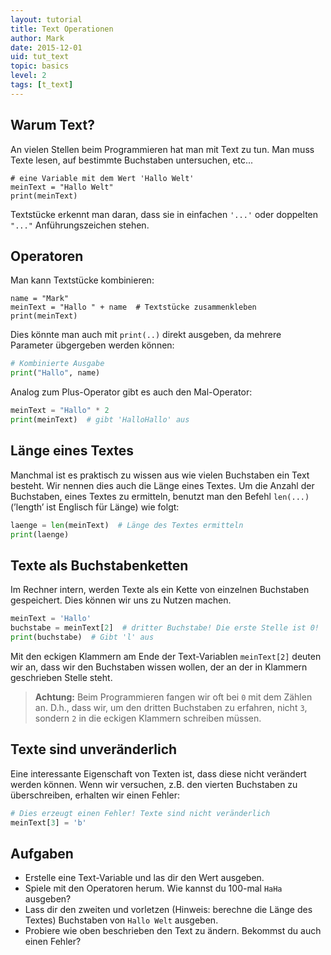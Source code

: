 ```yaml
---
layout: tutorial
title: Text Operationen
author: Mark
date: 2015-12-01
uid: tut_text
topic: basics
level: 2
tags: [t_text]
---
```



## Warum Text?

An vielen Stellen beim Programmieren hat man mit Text zu tun. Man muss
Texte lesen, auf bestimmte Buchstaben untersuchen, etc...

```
# eine Variable mit dem Wert 'Hallo Welt'
meinText = "Hallo Welt"
print(meinText)
```

Textstücke erkennt man daran, dass sie in einfachen `'...'` oder doppelten `"..."`
Anführungszeichen stehen.


## Operatoren

Man kann Textstücke kombinieren:

```
name = "Mark"
meinText = "Hallo " + name  # Textstücke zusammenkleben
print(meinText)
```

Dies könnte man auch mit `print(..)` direkt
ausgeben, da mehrere Parameter übgergeben werden können:

```python
# Kombinierte Ausgabe
print("Hallo", name)
```

Analog zum Plus-Operator gibt es auch den Mal-Operator:
```python
meinText = "Hallo" * 2
print(meinText)  # gibt 'HalloHallo' aus
```

## Länge eines Textes

Manchmal ist es praktisch zu wissen aus wie vielen Buchstaben ein Text
besteht. Wir nennen dies auch die Länge eines Textes. Um die Anzahl der
Buchstaben, eines Textes zu ermitteln, benutzt man den Befehl `len(...)` (’length’
ist Englisch für Länge) wie folgt:

```python
laenge = len(meinText)  # Länge des Textes ermitteln
print(laenge)
```


## Texte als Buchstabenketten

Im Rechner intern, werden Texte als ein Kette von einzelnen Buchstaben
gespeichert. Dies können wir uns zu Nutzen machen.

```python
meinText = 'Hallo'
buchstabe = meinText[2]  # dritter Buchstabe! Die erste Stelle ist 0!
print(buchstabe)  # Gibt 'l' aus
```

Mit den eckigen Klammern am Ende der Text-Variablen `meinText[2]` deuten wir an, dass
wir den Buchstaben wissen wollen, der an der in Klammern geschrieben
Stelle steht.

> **Achtung:** Beim Programmieren fangen wir oft bei `0` mit dem Zählen an.
> D.h., dass wir, um den dritten Buchstaben zu erfahren, nicht `3`, sondern `2` in
> die eckigen Klammern schreiben müssen.


## Texte sind unveränderlich

Eine interessante Eigenschaft von Texten ist, dass diese nicht verändert
werden können. Wenn wir versuchen, z.B. den vierten Buchstaben zu
überschreiben, erhalten wir einen Fehler:

```python
# Dies erzeugt einen Fehler! Texte sind nicht veränderlich
meinText[3] = 'b'
```


## Aufgaben

-   Erstelle eine Text-Variable und las dir den Wert ausgeben.
-   Spiele mit den Operatoren herum. Wie kannst du 100-mal `HaHa` ausgeben?
-   Lass dir den zweiten und vorletzen (Hinweis: berechne die Länge
    des Textes) Buchstaben von `Hallo Welt` ausgeben.
-   Probiere wie oben beschrieben den Text zu ändern. Bekommst du auch
    einen Fehler?
